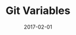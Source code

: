 ---
title: Git Variables
linktitle:
description:
date: 2017-02-01
publishdate: 2017-02-01
lastmod: 2017-02-01
weight:
categories: [variables and params]
tags: [git]
draft: false
slug:
aliases: []
toc: false
notesforauthors:
---